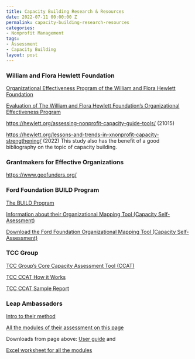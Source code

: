 ```yaml
---
title: Capacity Building Research & Resources
date: 2022-07-11 00:00:00 Z
permalink: capacity-building-research-resources
categories:
- Nonprofit Management
tags:
- Assessment
- Capacity Building
layout: post
---
```


### William and Flora Hewlett Foundation

[Organizational Effectiveness Program of the William and Flora Hewlett Foundation](https://hewlett.org/strategy/organizational-effectiveness/) 

[Evaluation of The William and Flora Hewlett Foundation’s Organizational Effectiveness Program](http://www.hewlett.org/wp-content/uploads/2016/10/Evaluation-of-OE-Program-November-2015.pdf)

https://hewlett.org/assessing-nonprofit-capacity-guide-tools/ (21015)

https://hewlett.org/lessons-and-trends-in-xnonprofit-capacity-strengthening/ (2022) 
This study also has the benefit of a good bibliography on the topic of capacity building.  



### Grantmakers for Effective Organizations

https://www.geofunders.org/





### Ford Foundation BUILD Program

[The BUILD Program](https://www.fordfoundation.org/work/our-grants/building-institutions-and-networks/)

[Information about their Organizational Mapping Tool (Capacity Self-Asessment)](https://www.fordfoundation.org/work/our-grants/building-institutions-and-networks/organizational-mapping-tool/)

[Download the Ford Foundation Organizational Mapping Tool (Capacity Self-Assessment)](https://www.fordfoundation.org/media/4187/english-omt__2017-v32.pdf)



### TCC Group

[TCC Group’s Core Capacity Assessment Tool (CCAT)](https://www.tccgrp.com/resource/ccat/)

[TCC CCAT How it Works](https://www.tccgrp.com/insights-resources/insights-perspectives/how-does-the-ccat-work/)

[TCC CCAT Sample Report](https://www.tccgrp.com/wp-content/uploads/tcc_group_ccat_report_sampleorganization.pdf)



### Leap Ambassadors

[Intro to their method](https://www.leapambassadors.org/continuous-improvement/performance-practice/)

[All the modules of their assessment on this page](https://www.leapambassadors.org/practice/all-modules/)

Downloads from page above: [User guide](https://www.leapambassadors.org/wp-content/uploads/2021/02/Performance_Practice_User_Guide_Oct1_2019.pdf) and 

[Excel worksheet for all the modules](https://www.leapambassadors.org/wp-content/uploads/2021/02/Performance_Practice_All-Modules_Nov18_2019.xlsx) 
